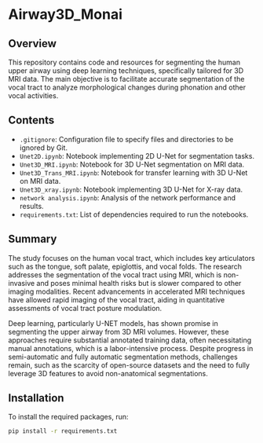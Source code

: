 # Airway3D_Monai

## Overview

This repository contains code and resources for segmenting the human upper airway using deep learning techniques, specifically tailored for 3D MRI data. The main objective is to facilitate accurate segmentation of the vocal tract to analyze morphological changes during phonation and other vocal activities.

## Contents

- `.gitignore`: Configuration file to specify files and directories to be ignored by Git.
- `Unet2D.ipynb`: Notebook implementing 2D U-Net for segmentation tasks.
- `Unet3D_MRI.ipynb`: Notebook for 3D U-Net segmentation on MRI data.
- `Unet3D_Trans_MRI.ipynb`: Notebook for transfer learning with 3D U-Net on MRI data.
- `Unet3D_xray.ipynb`: Notebook implementing 3D U-Net for X-ray data.
- `network analysis.ipynb`: Analysis of the network performance and results.
- `requirements.txt`: List of dependencies required to run the notebooks.

## Summary

The study focuses on the human vocal tract, which includes key articulators such as the tongue, soft palate, epiglottis, and vocal folds. The research addresses the segmentation of the vocal tract using MRI, which is non-invasive and poses minimal health risks but is slower compared to other imaging modalities. Recent advancements in accelerated MRI techniques have allowed rapid imaging of the vocal tract, aiding in quantitative assessments of vocal tract posture modulation.

Deep learning, particularly U-NET models, has shown promise in segmenting the upper airway from 3D MRI volumes. However, these approaches require substantial annotated training data, often necessitating manual annotations, which is a labor-intensive process. Despite progress in semi-automatic and fully automatic segmentation methods, challenges remain, such as the scarcity of open-source datasets and the need to fully leverage 3D features to avoid non-anatomical segmentations.

## Installation

To install the required packages, run:
```bash
pip install -r requirements.txt
